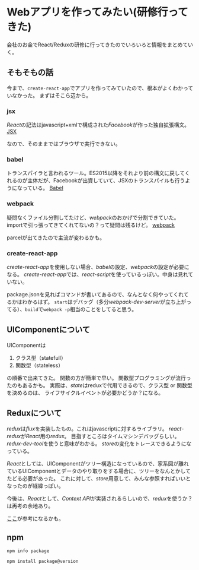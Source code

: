 # Webアプリを作ってみたい(研修行ってきた)

会社のお金でReact/Reduxの研修に行ってきたのでいろいろと情報をまとめていく。

## そもそもの話

今まで、`create-react-app`でアプリを作ってみていたので、根本がよくわかっていなかった。
まずはそこら辺から。

### jsx

*React*の記法はjavascript+xmlで構成された*Facebook*が作った独自拡張構文。
[JSX](https://facebook.github.io/jsx/)

なので、そのままではブラウザで実行できない。

### babel

トランスパイラと言われるツール。ES2015以降をそれより前の構文に戻してくれるのが主体だが、Facebookが出資していて、JSXのトランスパイルも行うようになっている。
[Babel](https://babeljs.io/)

### webpack

疑問なくファイル分割してたけど、*webpack*のおかげで分割できていた。
importで引っ張ってきてくれてないの？って疑問は残るけど。
[webpack](https://webpack.js.org/)

parcelが出てきたので主流が変わるかも。

### create-react-app

*create-react-app*を使用しない場合、*babel*の設定、*webpack*の設定が必要になる。
*create-react-app*では、*react-script*を使っているっぽい。中身は見れていない。

package.jsonを見ればコマンドが書いてあるので、なんとなく何やってくれてるかはわかるはず。
`start`はデバッグ（多分*webpack-dev-server*が立ち上がってる）、`build`で`webpack -p`相当のことをしてると思う。

## UIComponentについて

UIComponentは

1. クラス型（statefull）
2. 関数型（stateless）

の順番で出来てきた。
関数の方が簡単で早い。
関数型プログラミングが流行ったのもあるかも。
実際は、*state*はreduxで代用できるので、クラス型 or 関数型を決めるのは、
ライフサイクルイベントが必要かどうか？になる。

## Reduxについて

*redux*は*flux*を実装したもの。これはjavascriptに対するライブラリ。
*react-redux*が*React*用の*redux*。
目指すところはタイムマシンデバッグらしい。*redux-dev-tool*を使うと意味がわかる。
*store*の変化をトレースできるようになっている。

*React*としては、UIComponentがツリー構造になっているので、家系図が離れているUIComponentとデータのやり取りをする場合に、ツリーをなんとかしてたどる必要があった。
これに対して、*store*用意して、みんな参照すればいいとなったのが経緯っぽい。

今後は、*React*として、*Context API*が実装されるらしいので、*redux*を使うか？は再考の余地あり。

[ここ](https://techracho.bpsinc.jp/hachi8833/2018_03_13/53183)が参考になるかも。

## npm

```パッケージ情報を取得する
npm info package
```

```バージョン指定で取得する
npm install package@version
```
